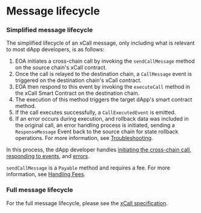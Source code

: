 # Message lifecycle

### Simplified message lifecycle

The simplified lifecycle of an xCall message, only including what is relevant to most dApp developers, is as follows:

1. EOA initiates a cross-chain call by invoking the `sendCallMessage` method on the source chain's xCall contract.
2. Once the call is relayed to the destination chain, a `CallMessage` event is triggered on the destination chain's xCall contract.
3. EOA then respond to this event by invoking the `executeCall` method in the xCall Smart Contract on the destination chain.
4. The execution of this method triggers the target dApp's smart contract method.
5. If the call executes successfully, a `CallExecutedEvent` is emitted.
6. If an error occurs during execution, and rollback data was included in the original call, an error handling process is initiated, sending a `ResponseMessage` Event back to the source chain for state rollback operations. For more information, see [Troubleshooting](../troubleshooting.md).

In this process, the dApp developer handles [initiating the cross-chain call](../quickstart/sending-a-message-with-xcall.md), [responding to events](../guides/receiving-a-message.md), and [errors](../troubleshooting.md).

`sendCallMessage` is a `Payable` method and requires a fee. For more information, see [Handling Fees](../guides/handling-fees.md).

### Full message lifecycle

For the full message lifecycle, please see the [xCall specification](https://github.com/icon-project/IIPs/blob/master/IIPS/iip-52.md).

